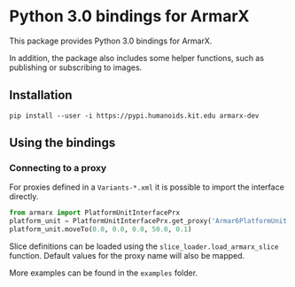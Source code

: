 # Python 3.0 bindings for ArmarX

This package provides Python 3.0 bindings for ArmarX.

In addition, the package also includes some helper functions, such as
publishing or subscribing to images.


## Installation

`pip install --user -i https://pypi.humanoids.kit.edu armarx-dev`

## Using the bindings

### Connecting to a proxy

For proxies defined in a `Variants-*.xml` it is possible to import the
interface directly. 

```python
from armarx import PlatformUnitInterfacePrx
platform_unit = PlatformUnitInterfacePrx.get_proxy('Armar6PlatformUnit')
platform_unit.moveTo(0.0, 0.0, 0.0, 50.0, 0.1)
```

Slice definitions can be loaded using the `slice_loader.load_armarx_slice`
function. Default values for the proxy name will also be mapped.


More examples can be found in the `examples` folder.


